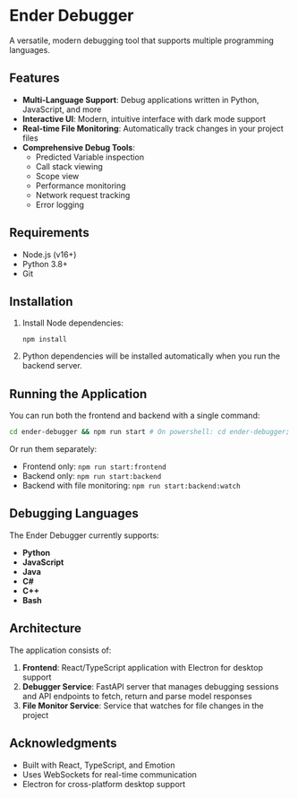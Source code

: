 # Ender Debugger

A versatile, modern debugging tool that supports multiple programming languages.

## Features

- **Multi-Language Support**: Debug applications written in Python, JavaScript, and more
- **Interactive UI**: Modern, intuitive interface with dark mode support
- **Real-time File Monitoring**: Automatically track changes in your project files
- **Comprehensive Debug Tools**:
  - Predicted Variable inspection
  - Call stack viewing
  - Scope view
  - Performance monitoring
  - Network request tracking
  - Error logging

## Requirements

- Node.js (v16+)
- Python 3.8+
- Git

## Installation

1. Install Node dependencies:
   ```
   npm install
   ```

2. Python dependencies will be installed automatically when you run the backend server.

## Running the Application

You can run both the frontend and backend with a single command:

```bash
cd ender-debugger && npm run start # On powershell: cd ender-debugger; npm run start
```

Or run them separately:

- Frontend only: `npm run start:frontend`
- Backend only: `npm run start:backend`
- Backend with file monitoring: `npm run start:backend:watch`

## Debugging Languages

The Ender Debugger currently supports:

- **Python**
- **JavaScript**
- **Java**
- **C#**
- **C++**
- **Bash**

## Architecture

The application consists of:

1. **Frontend**: React/TypeScript application with Electron for desktop support
2. **Debugger Service**: FastAPI server that manages debugging sessions and API endpoints to fetch, return and parse model responses
3. **File Monitor Service**: Service that watches for file changes in the project

## Acknowledgments

- Built with React, TypeScript, and Emotion
- Uses WebSockets for real-time communication
- Electron for cross-platform desktop support

